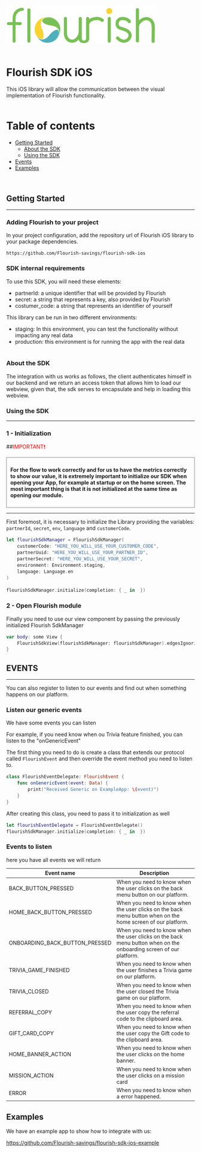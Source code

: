 [<img width="400" src="https://github.com/Flourish-savings/flourish-sdk-flutter/blob/main/images/logo_flourish.png?raw=true"/>](https://flourishfi.com)
<br>
<br>
# Flourish SDK iOS

This iOS library will allow the communication between the visual implementation of Flourish functionality.
<br>
<br>

Table of contents
=================

<!--ts-->
* [Getting Started](#getting-started)
    * [About the SDK](#about-the-sdk)
    * [Using the SDK](#using-the-sdk)
* [Events](#events)
* [Examples](#examples)
<!--te-->
<br>

## Getting Started
___

### Adding Flourish to your project

In your project configuration, add the repository url of Flourish iOS library to your package dependencies.
```
https://github.com/Flourish-savings/flourish-sdk-ios
```

### SDK internal requirements

To use this SDK, you will need these elements:

- partnerId: a unique identifier that will be provided by Flourish
- secret: a string that represents a key, also provided by Flourish
- costumer_code: a string that represents an identifier of yourself

This library can be run in two different environments:

- staging: In this environment, you can test the functionality without impacting any real data
- production: this environment is for running the app with the real data
  <br>
  <br>

### About the SDK

The integration with us works as follows, the client authenticates himself in our backend
and we return an access token that allows him to load our webview, given that,
the sdk serves to encapsulate and help in loading this webview.

### Using the SDK
___

### 1 - Initialization

##<span style="color:red;">IMPORTANT❗</span>


<div style="border: 1px solid grey; padding: 10px;">

**For the flow to work correctly and for us to have the metrics correctly to show our value, it is extremely important to initialize our SDK when opening your App, for example at startup or on the home screen. The most important thing is that it is not initialized at the same time as opening our module.**

</div>

___

First foremost, it is necessary to initialize the Library providing the variables: `partnerId`, `secret`, `env`, `language` and `customerCode`.

```swift
let flourishSdkManager = FlourishSdkManager(
    customerCode: "HERE_YOU_WILL_USE_YOUR_CUSTOMER_CODE",
    partnerUuid: "HERE_YOU_WILL_USE_YOUR_PARTNER_ID",
    partnerSecret: "HERE_YOU_WILL_USE_YOUR_SECRET",
    environment: Environment.staging,
    language: Language.en
)

flourishSdkManager.initialize(completion: { _ in  })
```

### 2 - Open Flourish module

Finally you need to use our view component by passing the previously initialized Flourish SdkManager
```swift
var body: some View {
    FlourishSdkView(flourishSdkManager: flourishSdkManager).edgesIgnoringSafeArea(.all)
}
```

## EVENTS
___

You can also register to listen to our events and find out when something happens on our platform.

### Listen our generic events

We have some events you can listen

For example, if you need know when ou Trivia feature finished, you can listen to the "onGenericEvent"

The first thing you need to do is create a class that extends our protocol called `FlourishEvent` and then override the event method you need to listen to.
```swift
class FlourishEventDelegate: FlourishEvent {
    func onGenericEvent(event: Data) {
        print("Received Generic on ExampleApp: \(event)")
    }
}
```

After creating this class, you need to pass it to initialization as well

```swift
let flourishEventDelegate = FlourishEventDelegate()
flourishSdkManager.initialize(completion: { _ in  })
```

### Events to listen
here you have all events we will return

| Event name      | Description                                                                         |
|-----------------|-------------------------------------------------------------------------------------|
| BACK_BUTTON_PRESSED | When you need to know when the user clicks on the back menu button on our platform. |
| HOME_BACK_BUTTON_PRESSED | When you need to know when the user clicks on the back menu button when on the home screen of our platform.           |
| ONBOARDING_BACK_BUTTON_PRESSED | When you need to know when the user clicks on the back menu button when on the onboarding screen of our platform.           |
| TRIVIA_GAME_FINISHED  | When you need to know when the user finishes a Trivia game on our platform.         |
| TRIVIA_CLOSED  | When you need to know when the user closed the Trivia game on our platform.         |
| REFERRAL_COPY          | When you need to know when the user copy the referral code to the clipboard area.   |
| GIFT_CARD_COPY  | When you need to know when the user copy the Gift code to the clipboard area.       |
| HOME_BANNER_ACTION      | When you need to know when the user clicks on the home banner.                      |
| MISSION_ACTION     | When you need to know when the user clicks on a mission card                        |
| ERROR      | When you need to know when a error happened.                                        |


## Examples
We have an example app to show how to integrate with us:

https://github.com/Flourish-savings/flourish-sdk-ios-example
<br>
